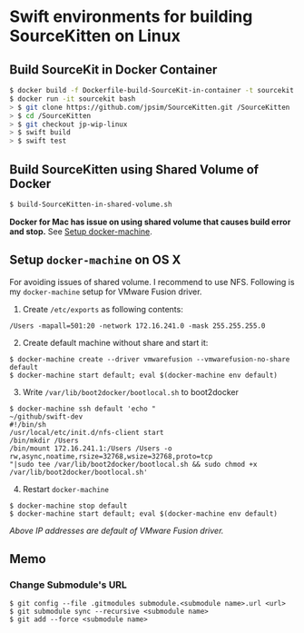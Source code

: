 # Swift environments for building SourceKitten on Linux

## Build SourceKit in Docker Container
```sh
$ docker build -f Dockerfile-build-SourceKit-in-container -t sourcekit .
$ docker run -it sourcekit bash
> $ git clone https://github.com/jpsim/SourceKitten.git /SourceKitten
> $ cd /SourceKitten
> $ git checkout jp-wip-linux
> $ swift build
> $ swift test
```

## Build SourceKitten using Shared Volume of Docker
```sh
$ build-SourceKitten-in-shared-volume.sh
```

**Docker for Mac has issue on using shared volume that causes build error and stop.** See [Setup docker-machine](#setup--code-docker-machine--code--on-os-x).

## Setup `docker-machine` on OS X
For avoiding issues of shared volume. I recommend to use NFS.
Following is my `docker-machine` setup for VMware Fusion driver.

1. Create `/etc/exports` as following contents:
  ```exports
  /Users -mapall=501:20 -network 172.16.241.0 -mask 255.255.255.0
  ```

2. Create default machine without share and start it:
  ```console
  $ docker-machine create --driver vmwarefusion --vmwarefusion-no-share default
  $ docker-machine start default; eval $(docker-machine env default)
  ```

3. Write `/var/lib/boot2docker/bootlocal.sh` to boot2docker
  ```console
  $ docker-machine ssh default 'echo "                                                                                                                   ~/github/swift-dev
  #!/bin/sh
  /usr/local/etc/init.d/nfs-client start
  /bin/mkdir /Users
  /bin/mount 172.16.241.1:/Users /Users -o rw,async,noatime,rsize=32768,wsize=32768,proto=tcp
  "|sudo tee /var/lib/boot2docker/bootlocal.sh && sudo chmod +x /var/lib/boot2docker/bootlocal.sh'
  ```

4. Restart `docker-machine`
  ```console
  $ docker-machine stop default
  $ docker-machine start default; eval $(docker-machine env default)
  ```

*Above IP addresses are default of VMware Fusion driver.*

## Memo

### Change Submodule's URL
```console
$ git config --file .gitmodules submodule.<submodule name>.url <url>
$ git submodule sync --recursive <submodule name>
$ git add --force <submodule name>
```
